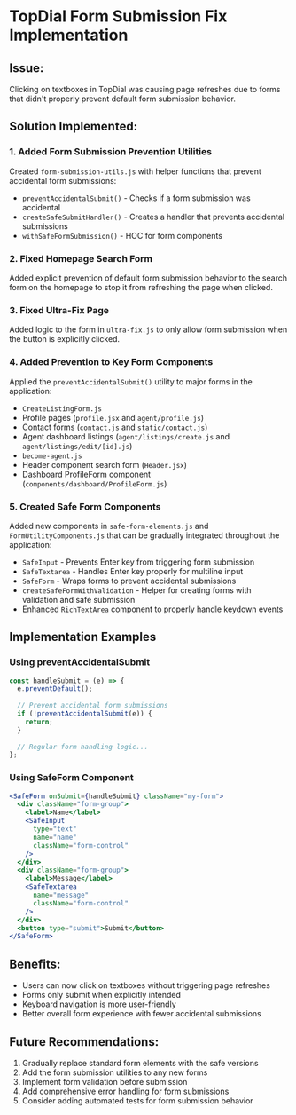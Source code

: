 # TopDial Form Submission Fix Implementation

## Issue:
Clicking on textboxes in TopDial was causing page refreshes due to forms that didn't properly prevent default form submission behavior.

## Solution Implemented:

### 1. Added Form Submission Prevention Utilities
Created `form-submission-utils.js` with helper functions that prevent accidental form submissions:
- `preventAccidentalSubmit()` - Checks if a form submission was accidental
- `createSafeSubmitHandler()` - Creates a handler that prevents accidental submissions
- `withSafeFormSubmission()` - HOC for form components

### 2. Fixed Homepage Search Form
Added explicit prevention of default form submission behavior to the search form on the homepage to stop it from refreshing the page when clicked.

### 3. Fixed Ultra-Fix Page
Added logic to the form in `ultra-fix.js` to only allow form submission when the button is explicitly clicked.

### 4. Added Prevention to Key Form Components
Applied the `preventAccidentalSubmit()` utility to major forms in the application:
- `CreateListingForm.js`
- Profile pages (`profile.jsx` and `agent/profile.js`)
- Contact forms (`contact.js` and `static/contact.js`)
- Agent dashboard listings (`agent/listings/create.js` and `agent/listings/edit/[id].js`)
- `become-agent.js`
- Header component search form (`Header.jsx`)
- Dashboard ProfileForm component (`components/dashboard/ProfileForm.js`)

### 5. Created Safe Form Components
Added new components in `safe-form-elements.js` and `FormUtilityComponents.js` that can be gradually integrated throughout the application:
- `SafeInput` - Prevents Enter key from triggering form submission
- `SafeTextarea` - Handles Enter key properly for multiline input
- `SafeForm` - Wraps forms to prevent accidental submissions
- `createSafeFormWithValidation` - Helper for creating forms with validation and safe submission
- Enhanced `RichTextArea` component to properly handle keydown events

## Implementation Examples

### Using preventAccidentalSubmit
```javascript
const handleSubmit = (e) => {
  e.preventDefault();
  
  // Prevent accidental form submissions
  if (!preventAccidentalSubmit(e)) {
    return;
  }
  
  // Regular form handling logic...
};
```

### Using SafeForm Component
```jsx
<SafeForm onSubmit={handleSubmit} className="my-form">
  <div className="form-group">
    <label>Name</label>
    <SafeInput 
      type="text" 
      name="name" 
      className="form-control" 
    />
  </div>
  <div className="form-group">
    <label>Message</label>
    <SafeTextarea 
      name="message" 
      className="form-control" 
    />
  </div>
  <button type="submit">Submit</button>
</SafeForm>
```

## Benefits:
- Users can now click on textboxes without triggering page refreshes
- Forms only submit when explicitly intended
- Keyboard navigation is more user-friendly
- Better overall form experience with fewer accidental submissions

## Future Recommendations:
1. Gradually replace standard form elements with the safe versions
2. Add the form submission utilities to any new forms
3. Implement form validation before submission
4. Add comprehensive error handling for form submissions
5. Consider adding automated tests for form submission behavior
